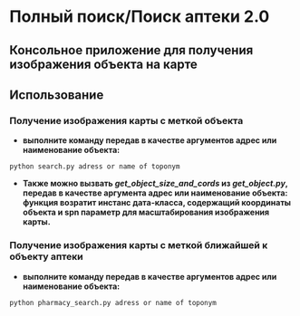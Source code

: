 # Полный поиск/Поиск аптеки 2.0
## Консольное приложение для получения изображения объекта на карте

## Использование

### Получение изображения карты с меткой объекта
-  **выполните команду передав в качестве аргументов адрес или наименование объекта:**
```
python search.py adress or name of toponym
```
- **Также можно вызвать _get_object_size_and_cords_ из _get_object.py_, передав в качестве аргумента адрес или наименование объекта: функция возратит инстанс дата-класса, содержащий координаты объекта и spn параметр для масштабирования изображения карты.**


### Получение изображения карты с меткой ближайшей к объекту аптеки
-  **выполните команду передав в качестве аргументов адрес или наименование объекта:**
```
python pharmacy_search.py adress or name of toponym
```
